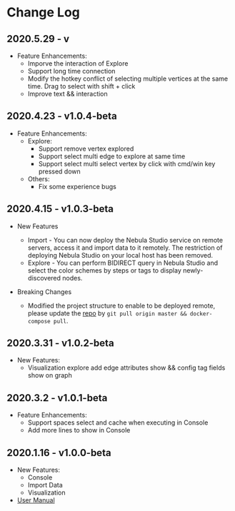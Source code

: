 # Change Log

## 2020.5.29 - v
- Feature Enhancements:
  - Imporve the interaction of Explore
  - Support long time connection
  - Modify the hotkey conflict of selecting multiple vertices at the same time. Drag to select with shift + click
  - Improve text && interaction

## 2020.4.23 - v1.0.4-beta

- Feature Enhancements:
  - Explore:
    - Support remove vertex explored
    - Support select multi edge to explore at same time
    - Support select multi select vertex by click with cmd/win key pressed down
  - Others:
    - Fix some experience bugs

## 2020.4.15 - v1.0.3-beta

- New Features
  - Import - You can now deploy the Nebula Studio service on remote servers, access it and import data to it remotely. The restriction of deploying Nebula Studio on your local host has been removed.
  - Explore - You can perform BIDIRECT query in Nebula Studio and select the color schemes by steps or tags to display newly-discovered nodes.

- Breaking Changes
  - Modified the project structure to enable to be deployed remote, please update the [repo](https://github.com/vesoft-inc/nebula-web-docker) by `git pull origin master && docker-compose pull`.


## 2020.3.31 - v1.0.2-beta

- New Features:
  - Visualization explore add edge attributes show && config tag fields show on graph

## 2020.3.2 - v1.0.1-beta

- Feature Enhancements:
  - Support spaces select and cache when executing in Console
  - Add more lines to show in Console

## 2020.1.16 - v1.0.0-beta

- New Features:
  - Console
  - Import Data
  - Visualization
- [User Manual](nebula-graph-studio-user-guide-en.md)
